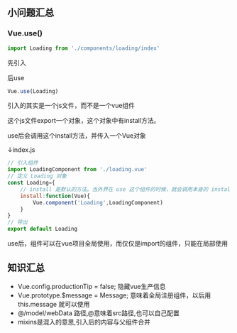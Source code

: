 ## 小问题汇总

### Vue.use()

```jsx
import Loading from './components/loading/index'
```

先引入

后use

```javascript
Vue.use(Loading)
```

引入的其实是一个js文件，而不是一个vue组件

这个js文件export一个对象，这个对象中有install方法。

use后会调用这个install方法，并传入一个Vue对象

↓index.js

```jsx
// 引入组件
import LoadingComponent from './loading.vue'
// 定义 Loading 对象
const Loading={
    // install 是默认的方法。当外界在 use 这个组件的时候，就会调用本身的 install 方法，同时传一个 Vue 这个类的参数。
    install:function(Vue){
        Vue.component('Loading',LoadingComponent)
    }
}
// 导出
export default Loading
```

use后，组件可以在vue项目全局使用，而仅仅是import的组件，只能在局部使用

## 知识汇总

- Vue.config.productionTip = false; 隐藏vue生产信息
- Vue.prototype.$message = Message; 意味着全局注册组件，以后用this.message 就可以使用
- @/model/webData  路径,@意味着src路径,也可以自己配置
- mixins是混入的意思,引入后的内容与父组件合并

